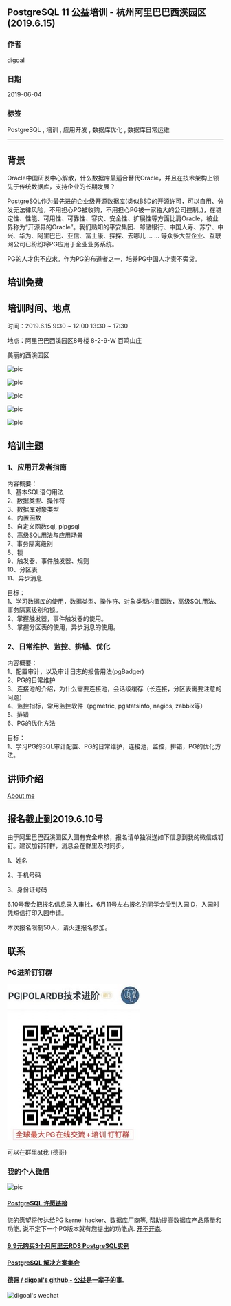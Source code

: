 ## PostgreSQL 11 公益培训 - 杭州阿里巴巴西溪园区(2019.6.15)    
                                                                               
### 作者                                                                               
digoal                                                                               
                                                                               
### 日期                                                                               
2019-06-04                                                                            
                                                                               
### 标签                                                                               
PostgreSQL , 培训 , 应用开发 , 数据库优化 , 数据库日常运维  
                                                                               
----                                                                               
                                                                               
## 背景       
Oracle中国研发中心解散，什么数据库最适合替代Oracle，并且在技术架构上领先于传统数据库，支持企业的长期发展？  
  
PostgreSQL作为最先进的企业级开源数据库(类似BSD的开源许可，可以自用、分发无法律风险，不用担心PG被收购，不用担心PG被一家独大的公司控制。)，在稳定性、性能、可用性、可靠性、容灾、安全性、扩展性等方面比肩Oracle，被业界称为“开源界的Oracle”。我们熟知的平安集团、邮储银行、中国人寿、苏宁、中兴、华为、阿里巴巴、亚信、富士康、探探、去哪儿 ... ... 等众多大型企业、互联网公司已纷纷将PG应用于企业业务系统。  
  
PG的人才供不应求。作为PG的布道者之一，培养PG中国人才责不旁贷。  
  
## 培训免费
  
## 培训时间、地点  
时间：2019.6.15 9:30 ~ 12:00 13:30 ~ 17:30  
  
地点：阿里巴巴西溪园区8号楼 8-2-9-W 百鸣山庄   
  
美丽的西溪园区   
  
![pic](20190604_01_pic_001.jpg)  
  
![pic](20190604_01_pic_002.jpg)  
  
![pic](20190604_01_pic_003.jpg)  
  
![pic](20190604_01_pic_004.jpg)  
  
![pic](20190604_01_pic_005.jpg)  
  
## 培训主题  
### 1、应用开发者指南     
  
内容概要：      
1、基本SQL语句用法      
2、数据类型、操作符      
3、数据库对象类型      
4、内置函数      
5、自定义函数sql, plpgsql      
6、高级SQL用法与应用场景      
7、事务隔离级别     
8、锁     
9、触发器、事件触发器、规则     
10、分区表     
11、异步消息      
  
目标：      
1、学习数据库的使用，数据类型、操作符、对象类型内置函数，高级SQL用法、事务隔离级别和锁。      
2、掌握触发器，事件触发器的使用。    
3、掌握分区表的使用，异步消息的使用。    
  
### 2、日常维护、监控、排错、优化      
内容概要：      
1、配置审计，以及审计日志的报告用法(pgBadger)      
2、PG的日常维护      
3、连接池的介绍，为什么需要连接池，会话级缓存（长连接，分区表需要注意的问题）      
4、监控指标，常用监控软件（pgmetric, pgstatsinfo, nagios, zabbix等）      
5、排错      
6、PG的优化方法      
      
目标：      
1、学习PG的SQL审计配置、PG的日常维护，连接池，监控，排错，PG的优化方法。      
  
## 讲师介绍  
[About me](../me/readme.md)   
  
## 报名截止到2019.6.10号  
由于阿里巴巴西溪园区入园有安全审核，报名请单独发送如下信息到我的微信或钉钉。建议加钉钉群，消息会在群里及时同步。     
  
1、姓名  
  
2、手机号码  
  
3、身份证号码  
  
6.10号我会把报名信息录入审批，6月11号左右报名的同学会受到入园ID，入园时凭短信打印入园申请。  
  
本次报名限制50人，请火速报名参加。  
  
## 联系  
### PG进阶钉钉群  
![pic](../pic/dingding_pg_chat.jpg)    
  
可以在群里at我 (德哥)  
    
### 我的个人微信  
    
![pic](../pic/digoal_weixin.jpg)    
  
  
  
  
  
  
  
  
  
  
  
  
  
  
  
  
  
  
  
  
  
  
  
  
  
  
  
  
  
  
  
  
  
  
  
  
  
  
  
  
  
  
  
  
  
  
  
  
  
  
  
  
  
  
  
  
  
  
  
  
  
#### [PostgreSQL 许愿链接](https://github.com/digoal/blog/issues/76 "269ac3d1c492e938c0191101c7238216")
您的愿望将传达给PG kernel hacker、数据库厂商等, 帮助提高数据库产品质量和功能, 说不定下一个PG版本就有您提出的功能点. [开不开森](https://github.com/digoal/blog/issues/76 "269ac3d1c492e938c0191101c7238216").  
  
  
#### [9.9元购买3个月阿里云RDS PostgreSQL实例](https://www.aliyun.com/database/postgresqlactivity "57258f76c37864c6e6d23383d05714ea")
  
  
#### [PostgreSQL 解决方案集合](https://yq.aliyun.com/topic/118 "40cff096e9ed7122c512b35d8561d9c8")
  
  
#### [德哥 / digoal's github - 公益是一辈子的事.](https://github.com/digoal/blog/blob/master/README.md "22709685feb7cab07d30f30387f0a9ae")
  
  
![digoal's wechat](../pic/digoal_weixin.jpg "f7ad92eeba24523fd47a6e1a0e691b59")
  
